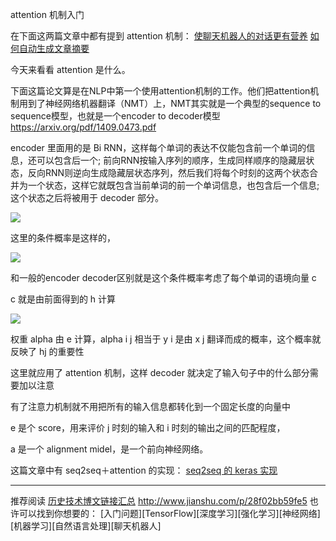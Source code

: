 attention 机制入门

在下面这两篇文章中都有提到 attention 机制：
[使聊天机器人的对话更有营养](http://www.jianshu.com/p/11d7c7772d4c)
[如何自动生成文章摘要](http://www.jianshu.com/p/abc7e13abc21)

今天来看看 attention 是什么。﻿

下面这篇论文算是在NLP中第一个使用attention机制的工作。他们把attention机制用到了神经网络机器翻译（NMT）上，NMT其实就是一个典型的sequence to sequence模型，也就是一个encoder to decoder模型﻿
https://arxiv.org/pdf/1409.0473.pdf﻿

encoder 里面用的是 Bi RNN，这样每个单词的表达不仅能包含前一个单词的信息，还可以包含后一个; 前向RNN按输入序列的顺序，生成同样顺序的隐藏层状态，反向RNN则逆向生成隐藏层状态序列，然后我们将每个时刻的这两个状态合并为一个状态，这样它就既包含当前单词的前一个单词信息，也包含后一个信息; 这个状态之后将被用于 decoder 部分。﻿

![](http://upload-images.jianshu.io/upload_images/1667471-e301bdd418695bac.png?imageMogr2/auto-orient/strip%7CimageView2/2/w/1240)

这里的条件概率是这样的，﻿

![](http://upload-images.jianshu.io/upload_images/1667471-a87b637551bec8c5.png?imageMogr2/auto-orient/strip%7CimageView2/2/w/1240)

和一般的encoder decoder区别就是这个条件概率考虑了每个单词的语境向量 c﻿

c 就是由前面得到的 h 计算﻿

![](http://upload-images.jianshu.io/upload_images/1667471-e4bc3242d435cb05.png?imageMogr2/auto-orient/strip%7CimageView2/2/w/1240)

权重 alpha 由 e 计算，alpha i j 相当于 y i 是由 x j 翻译而成的概率，这个概率就反映了 hj 的重要性﻿

这里就应用了 attention 机制，这样 decoder 就决定了输入句子中的什么部分需要加以注意﻿

有了注意力机制就不用把所有的输入信息都转化到一个固定长度的向量中﻿

e 是个 score，用来评价 j 时刻的输入和 i 时刻的输出之间的匹配程度，﻿

a 是一个 alignment midel，是一个前向神经网络。

这篇文章中有 seq2seq＋attention 的实现：
[seq2seq 的 keras 实现](http://www.jianshu.com/p/c294e4cb4070)

---
推荐阅读 [历史技术博文链接汇总](http://www.jianshu.com/p/28f02bb59fe5)
http://www.jianshu.com/p/28f02bb59fe5
也许可以找到你想要的：
[入门问题][TensorFlow][深度学习][强化学习][神经网络][机器学习][自然语言处理][聊天机器人]

